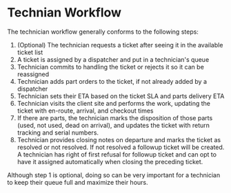 # Technian Workflow

The technician workflow generally conforms to the following steps:

1. (Optional) The technician requests a ticket after seeing it in the available ticket list 
1. A ticket is assigned by a dispatcher and put in a technician's queue
1. Technician commits to handling the ticket or rejects it so it can be reassigned 
1. Technician adds part orders to the ticket, if not already added by a dispatcher
1. Technician sets their ETA based on the ticket SLA and parts delivery ETA
1. Technician visits the client site and performs the work, updating the ticket with en-route, arrival, and checkout times
1. If there are parts, the technician marks the disposition of those parts (used, not used, dead on arrival), and updates the ticket with return tracking and serial numbers.
1. Technician provides closing notes on departure and marks the ticket as resolved or not resolved. If not resolved a followup ticket will be created. A technician has right of first refusal for followup ticket and can opt to have it assigned automatically when closing the preceding ticket. 

Although step 1 is optional, doing so can be very important for a technician to keep their queue full and maximize their hours.   
